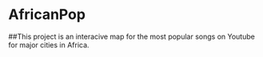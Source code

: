# AfricanPop 
##This project is an interacive map for the most popular songs on Youtube for major cities in Africa.
